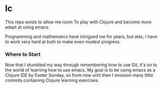 # lc
This repo exists to allow me room To play with Clojure and become more adept at using emacs.

Programming and mathematics have intrigued me for years, but alas, I have to work very hard at both to make even modest progress.

### Where to Start
Now that I stumbled my way through remembering how to use Git, it's on to the world of learning how to use emacs. My goal is to be using emacs as a Clojure IDE by Easter Sunday, so from now until then I envision many little commits containing Clojure learning exercises.
